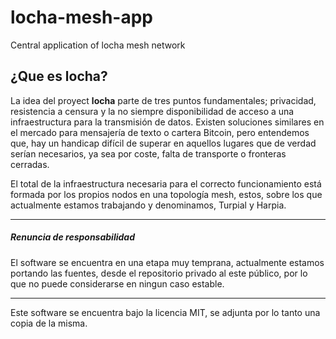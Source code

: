 # locha-mesh-app
Central application of locha mesh network

## ¿Que es locha?

La  idea del proyect **locha** parte de tres puntos fundamentales; privacidad, resistencia a censura y la no siempre disponibilidad de acceso a una infraestructura para la transmisión de datos.
Existen soluciones similares en el mercado para mensajería de texto o cartera Bitcoin, pero entendemos que, hay un handicap difícil de superar en aquellos lugares que de verdad serían necesarios, ya sea por coste, falta de transporte o fronteras cerradas.

El total de la infraestructura necesaria para el correcto funcionamiento está formada por los propios nodos en una topología mesh, estos, sobre los que actualmente estamos trabajando y denominamos, Turpial y Harpia.

---

##### Renuncia de responsabilidad
El software se encuentra en una etapa muy temprana, actualmente estamos portando las fuentes,
desde el repositorio privado al este público, por lo que no puede considerarse en ningun caso estable.

***

Este software se encuentra bajo la licencia MIT, se adjunta por lo tanto una copia de la misma. 
